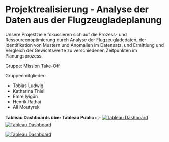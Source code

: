 # Projektrealisierung - Analyse der Daten aus der Flugzeugladeplanung
Unsere Projektziele fokussieren sich auf die Prozess- und Ressourcenoptimierung durch Analyse der Flugzeugladedaten, der Identifikation von Mustern und Anomalien im Datensatz, und Ermittlung und Vergleich der Gewichtswerte zu verschiedenen Zeitpunkten im Planungsprozess.

Gruppe: Mission Take-Off

Gruppenmitglieder:
- Tobias Ludwig
- Katharina Thiel
- Emre Iyigün
- Henrik Rathai
- Ali Moutyrek

**Tableau Dashboards über Tableau Public** 👉  <a href="https://public.tableau.com/views/data_vis_17180352621070/Dashboard-Aktionen?:language=de-DE&publish=yes&:sid=&:display_count=n&:origin=viz_share_link">
  <img src="https://img.shields.io/badge/Tableau-E97627?style=for-the-badge&logo=Tableau&logoColor=white" alt="Tableau Dashboard">
</a>
<a href="https://public.tableau.com/views/data_vis_17204533954490/Dashboard_Flge?:language=de-DE&publish=yes&:sid=&:redirect=auth&:display_count=n&:origin=viz_share_link"><img src="https://img.shields.io/badge/Tableau-E97627?style=for-the-badge&logo=Tableau&logoColor=white" alt="Tableau Dashboard">
</a>

<a href="https://public.tableau.com/views/data_vis_17204533954490/Dashboard_TOP_BOTTOM?:language=de-DE&publish=yes&:sid=&:redirect=auth&:display_count=n&:origin=viz_share_link">
  <img src="https://img.shields.io/badge/Tableau-E97627?style=for-the-badge&logo=Tableau&logoColor=white" alt="Tableau Dashboard">
</a>


